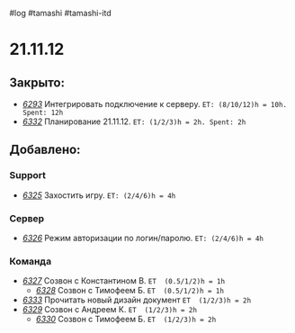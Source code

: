 #log #tamashi #tamashi-itd
# 21.11.12
## Закрыто:
- *[6293](https://redmine.tamashi.games/issues/6293)* Интегрировать подключение к серверу. 
	`ET: (8/10/12)h = 10h. Spent: 12h`
- *[6332](https://redmine.tamashi.games/issues/6332)* Планирование 21.11.12.
	`ET: (1/2/3)h = 2h. Spent: 2h`

## Добавлено:
### Support
- *[6325](https://redmine.tamashi.games/issues/6325)* Захостить игру. 
	`ET: (2/4/6)h = 4h`

### Сервер
- *[6326](https://redmine.tamashi.games/issues/6326)* Режим авторизации по логин/паролю. 
	`ET: (2/4/6)h = 4h`

### Команда
- *[6327](https://redmine.tamashi.games/issues/6327)* Созвон с Константином В. 
	`ET  (0.5/1/2)h = 1h`
	- *[6328](https://redmine.tamashi.games/issues/6328)* Созвон с Тимофеем Б.
	`ET  (0.5/1/2)h = 1h`
- *[6333](https://redmine.tamashi.games/issues/6333)* Прочитать новый дизайн документ
	`ET  (1/2/3)h = 2h`
- *[6329](https://redmine.tamashi.games/issues/6329)* Созвон с Андреем К.
	`ET  (1/2/3)h = 2h`
	- *[6330](https://redmine.tamashi.games/issues/6330)* Созвон с Тимофеем Б.
	`ET  (1/2/3)h = 2h`

